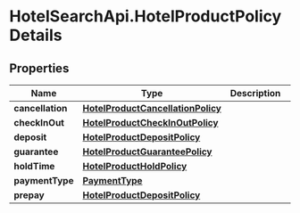 # HotelSearchApi.HotelProductPolicyDetails

## Properties

Name | Type | Description | Notes
------------ | ------------- | ------------- | -------------
**cancellation** | [**HotelProductCancellationPolicy**](HotelProductCancellationPolicy.md) |  | [optional] 
**checkInOut** | [**HotelProductCheckInOutPolicy**](HotelProductCheckInOutPolicy.md) |  | [optional] 
**deposit** | [**HotelProductDepositPolicy**](HotelProductDepositPolicy.md) |  | [optional] 
**guarantee** | [**HotelProductGuaranteePolicy**](HotelProductGuaranteePolicy.md) |  | [optional] 
**holdTime** | [**HotelProductHoldPolicy**](HotelProductHoldPolicy.md) |  | [optional] 
**paymentType** | [**PaymentType**](PaymentType.md) |  | [optional] 
**prepay** | [**HotelProductDepositPolicy**](HotelProductDepositPolicy.md) |  | [optional] 


